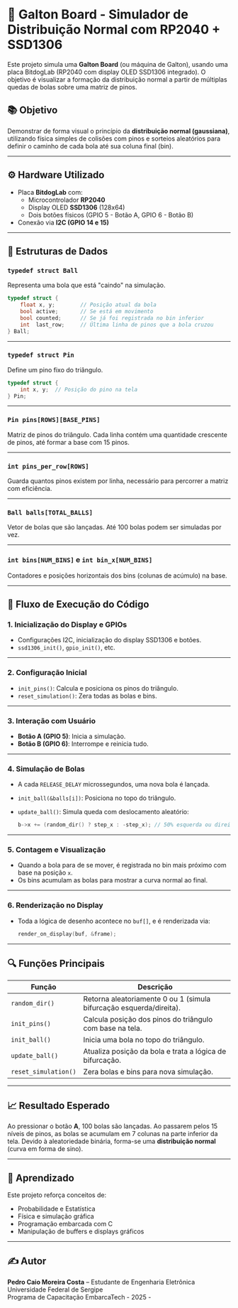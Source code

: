
# 🎲 Galton Board - Simulador de Distribuição Normal com RP2040 + SSD1306

Este projeto simula uma **Galton Board** (ou máquina de Galton), usando uma placa BitdogLab (RP2040 com display OLED SSD1306 integrado). O objetivo é visualizar a formação da distribuição normal a partir de múltiplas quedas de bolas sobre uma matriz de pinos.

## 📚 Objetivo

Demonstrar de forma visual o princípio da **distribuição normal (gaussiana)**, utilizando física simples de colisões com pinos e sorteios aleatórios para definir o caminho de cada bola até sua coluna final (bin).

---

## ⚙️ Hardware Utilizado

- Placa **BitdogLab** com:
  - Microcontrolador **RP2040**
  - Display OLED **SSD1306** (128x64)
  - Dois botões físicos (GPIO 5 - Botão A, GPIO 6 - Botão B)
- Conexão via **I2C (GPIO 14 e 15)**

---

## 🧠 Estruturas de Dados

### `typedef struct Ball`
Representa uma bola que está "caindo" na simulação.

```c
typedef struct {
    float x, y;        // Posição atual da bola
    bool active;       // Se está em movimento
    bool counted;      // Se já foi registrada no bin inferior
    int  last_row;     // Última linha de pinos que a bola cruzou
} Ball;
```

---

### `typedef struct Pin`
Define um pino fixo do triângulo.

```c
typedef struct {
    int x, y;  // Posição do pino na tela
} Pin;
```

---

### `Pin pins[ROWS][BASE_PINS]`
Matriz de pinos do triângulo. Cada linha contém uma quantidade crescente de pinos, até formar a base com 15 pinos.

---

### `int pins_per_row[ROWS]`
Guarda quantos pinos existem por linha, necessário para percorrer a matriz com eficiência.

---

### `Ball balls[TOTAL_BALLS]`
Vetor de bolas que são lançadas. Até 100 bolas podem ser simuladas por vez.

---

### `int bins[NUM_BINS]` e `int bin_x[NUM_BINS]`
Contadores e posições horizontais dos bins (colunas de acúmulo) na base.

---

## 🔄 Fluxo de Execução do Código

### 1. **Inicialização do Display e GPIOs**

- Configurações I2C, inicialização do display SSD1306 e botões.
- `ssd1306_init()`, `gpio_init()`, etc.

---

### 2. **Configuração Inicial**

- `init_pins()`: Calcula e posiciona os pinos do triângulo.
- `reset_simulation()`: Zera todas as bolas e bins.

---

### 3. **Interação com Usuário**

- **Botão A (GPIO 5)**: Inicia a simulação.
- **Botão B (GPIO 6)**: Interrompe e reinicia tudo.

---

### 4. **Simulação de Bolas**

- A cada `RELEASE_DELAY` microssegundos, uma nova bola é lançada.
- `init_ball(&balls[i])`: Posiciona no topo do triângulo.
- `update_ball()`: Simula queda com deslocamento aleatório:
  
  ```c
  b->x += (random_dir() ? step_x : -step_x); // 50% esquerda ou direita
  ```

---

### 5. **Contagem e Visualização**

- Quando a bola para de se mover, é registrada no bin mais próximo com base na posição `x`.
- Os bins acumulam as bolas para mostrar a curva normal ao final.

---

### 6. **Renderização no Display**

- Toda a lógica de desenho acontece no `buf[]`, e é renderizada via:

  ```c
  render_on_display(buf, &frame);
  ```

---

## 🔍 Funções Principais

| Função             | Descrição |
|--------------------|-----------|
| `random_dir()`     | Retorna aleatoriamente 0 ou 1 (simula bifurcação esquerda/direita). |
| `init_pins()`      | Calcula posição dos pinos do triângulo com base na tela. |
| `init_ball()`      | Inicia uma bola no topo do triângulo. |
| `update_ball()`    | Atualiza posição da bola e trata a lógica de bifurcação. |
| `reset_simulation()` | Zera bolas e bins para nova simulação. |

---

## 📈 Resultado Esperado

Ao pressionar o botão **A**, 100 bolas são lançadas. Ao passarem pelos 15 níveis de pinos, as bolas se acumulam em 7 colunas na parte inferior da tela. Devido à aleatoriedade binária, forma-se uma **distribuição normal** (curva em forma de sino).

---

## 🧠 Aprendizado

Este projeto reforça conceitos de:

- Probabilidade e Estatística
- Física e simulação gráfica
- Programação embarcada com C
- Manipulação de buffers e displays gráficos

---

## ✍️ Autor

**Pedro Caio Moreira Costa** – Estudante de Engenharia Eletrônica  
Universidade Federal de Sergipe  
Programa de Capacitação EmbarcaTech - 2025 - 
